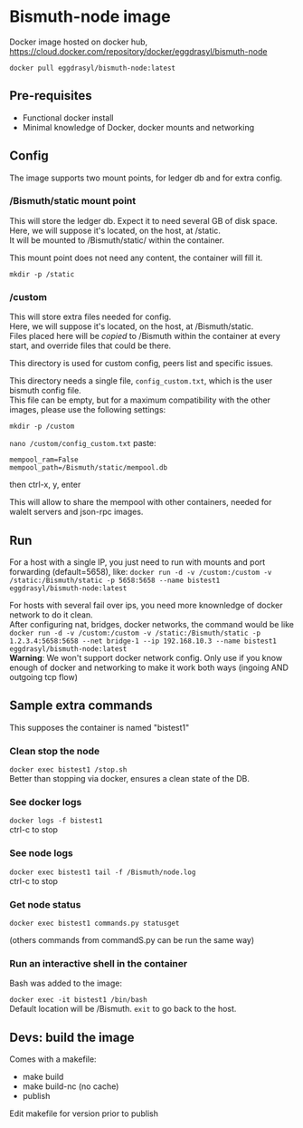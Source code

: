 # Bismuth-node image

Docker image hosted on docker hub, https://cloud.docker.com/repository/docker/eggdrasyl/bismuth-node

`docker pull eggdrasyl/bismuth-node:latest`

## Pre-requisites

- Functional docker install
- Minimal knowledge of Docker, docker mounts and networking

## Config

The image supports two mount points, for ledger db and for extra config.

### /Bismuth/static mount point

This will store the ledger db. Expect it to need several GB of disk space.  
Here, we will suppose it's located, on the host, at /static.  
It will be mounted to /Bismuth/static/ within the container.

This mount point does not need any content, the container will fill it.

`mkdir -p /static`

### /custom

This will store extra files needed for config.  
Here, we will suppose it's located, on the host, at /Bismuth/static.  
Files placed here will be *copied* to /Bismuth within the container at every start, and override files that could be there.

This directory is used for custom config, peers list and specific issues.

This directory needs a single file, `config_custom.txt`, which is the user bismuth config file.   
This file can be empty, but for a maximum compatibility with the other images, please use the following settings:

`mkdir -p /custom`

`nano /custom/config_custom.txt`
paste:  
```
mempool_ram=False
mempool_path=/Bismuth/static/mempool.db
```
then ctrl-x, y, enter

This will allow to share the mempool with other containers, needed for walelt servers and json-rpc images.

## Run

For a host with a single IP, you just need to run with mounts and port forwarding (default=5658), like:
`docker run -d -v /custom:/custom -v /static:/Bismuth/static -p 5658:5658 --name bistest1 eggdrasyl/bismuth-node:latest`


For hosts with several fail over ips, you need more knownledge of docker network to do it clean.  
After configuring nat, bridges, docker networks, the command would be like  
`docker run -d -v /custom:/custom -v /static:/Bismuth/static -p 1.2.3.4:5658:5658 --net bridge-1 --ip 192.168.10.3 --name bistest1 eggdrasyl/bismuth-node:latest`  
**Warning**: We won't support docker network config. Only use if you know enough of docker and networking to make it work both ways (ingoing AND outgoing tcp flow)


## Sample extra commands

This supposes the container is named "bistest1"

### Clean stop the node

`docker exec bistest1 /stop.sh`  
Better than stopping via docker, ensures a clean state of the DB.

### See docker logs

`docker logs -f bistest1`  
ctrl-c to stop

### See node logs

`docker exec bistest1 tail -f /Bismuth/node.log`  
ctrl-c to stop

### Get node status

`docker exec bistest1 commands.py statusget`

(others commands from commandS.py can be run the same way)

### Run an interactive shell in the container

Bash was added to the image:

`docker exec -it bistest1 /bin/bash`  
Default location will be /Bismuth. `exit` to go back to the host.

## Devs: build the image

Comes with a makefile:  
- make build  
- make build-nc  (no cache)  
- publish

Edit makefile for version prior to publish
